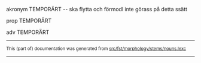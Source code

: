 

akronym TEMPORÄRT -- ska flytta och förmodl inte görass på detta ssätt

prop TEMPORÄRT

adv TEMPORÄRT

* * *

<small>This (part of) documentation was generated from [src/fst/morphology/stems/nouns.lexc](https://github.com/giellalt/lang-swe/blob/main/src/fst/morphology/stems/nouns.lexc)</small>

---

